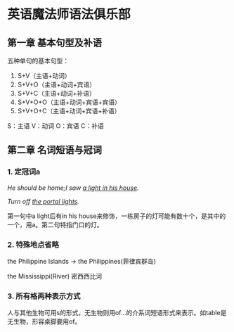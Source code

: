 # 英语魔法师语法俱乐部

## 第一章 基本句型及补语

五种单句的基本句型：

1. S+V（主语+动词）
2. S+V+O（主语+动词+宾语）
3. S+V+C（主语+动词+补语）
4. S+V+O+O（主语+动词+宾语+宾语）
5. S+V+O+C（主语+动词+宾语+补语）

S：主语  V：动词  O：宾语  C：补语

## 第二章 名词短语与冠词

### 1. 定冠词a

*He should be home;I saw <u>a light in his house</u>.*

*Turn off <u>the portal lights</u>.*

第一句中a light后有in his house来修饰，一栋房子的灯可能有数十个，是其中的一个，用a。第二句特指门口的灯。

### 2. 特殊地点省略

the Philippine Islands -> the Philippines(菲律宾群岛)

the Mississippi(River) 密西西比河

### 3. 所有格两种表示方式

人与其他生物可用s的形式，无生物则用of...的介系词短语形式来表示。如table是无生物，形容桌脚要用of。